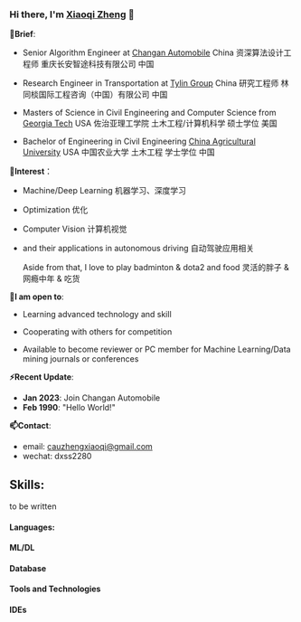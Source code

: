 ### Hi there, I'm [Xiaoqi Zheng](https://durgeshsamariya.github.io) 👋




**🌱Brief**:
- Senior Algorithm Engineer at [Changan Automobile](http://www.globalchangan.com/) China  资深算法设计工程师 重庆长安智途科技有限公司 中国

- Research Engineer in Transportation at [Tylin Group](http://www.tylin.com/) China  研究工程师 林同棪国际工程咨询（中国）有限公司 中国

- Masters of Science in Civil Engineering and Computer Science from  [Georgia Tech](http://www.gatech.edu/) USA  佐治亚理工学院 土木工程/计算机科学 硕士学位 美国

- Bachelor of Engineering in Civil Engineering  [China Agricultural University](http://en.cau.edu.cn/) USA 中国农业大学 土木工程 学士学位 中国

**🤔Interest**： 
- Machine/Deep Learning  机器学习、深度学习
- Optimization  优化
- Computer Vision 计算机视觉
- and their applications in autonomous driving  自动驾驶应用相关

  Aside from that, I love to play badminton & dota2 and food  灵活的胖子 & 网瘾中年 & 吃货<br> 
  
 **💬I am open to**:

- Learning advanced technology and skill

- Cooperating with others for competition 

- Available to become reviewer or PC member for Machine Learning/Data mining journals or conferences

**⚡Recent Update**:
- **Jan 2023**: Join Changan Automobile
- **Feb 1990**: "Hello World!"

**📫Contact**:
- email: cauzhengxiaoqi@gmail.com
- wechat: dxss2280 <br>



## Skills:
 to be written
#### Languages:
#### ML/DL
#### Database
#### Tools and Technologies
#### IDEs

